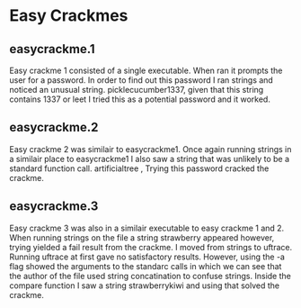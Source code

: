 # Easy Crackmes 

## easycrackme.1 

Easy crackme 1 consisted of a single executable. When ran it prompts the user for a password. In order to find out this password I ran strings and noticed an unusual string. picklecucumber1337, given that this string contains 1337 or leet I tried this as a potential password and it worked. 


## easycrackme.2

Easy crackme 2 was similair to easycrackme1. Once again running strings in a similair place to easycrackme1 I also saw a string that was unlikely to be a standard function call. artificialtree , Trying this password cracked the crackme.


## easycrackme.3 

Easy crackme 3 was also in a similair executable to easy crackme 1 and 2. When running strings on the file a string strawberry appeared however, trying yielded a fail result from the crackme. I moved from strings to uftrace. Running uftrace at first gave no satisfactory results. However, using the -a flag showed the arguments to the standarc calls in which we can see that the author of the file used string concatination to confuse strings. Inside the compare function I saw a string strawberrykiwi and using that solved the crackme.
